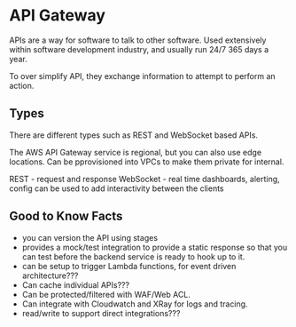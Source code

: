 # API Gateway
 
APIs are a way for software to talk to other software. Used extensively
within software development industry, and usually run 24/7 365 days a year.

To over simplify API, they exchange information to attempt to perform an action.

## Types

There are different types such as REST and WebSocket based APIs. 

The AWS API Gateway service is regional, but you can also use edge locations. Can be pprovisioned into VPCs to make them private for internal.

REST - request and response
WebSocket - real time dashboards, alerting, config
can be used to add interactivity between the clients

## Good to Know Facts

* you can version the API using stages
* provides a mock/test integration to provide a static response so that you can
  test before the backend service is ready to hook up to it.
* can be setup to trigger Lambda functions, for event driven architecture???
* Can cache individual APIs???
* Can be protected/filtered with WAF/Web ACL.
* Can integrate with Cloudwatch and XRay for logs and tracing.
* read/write to support direct integrations???